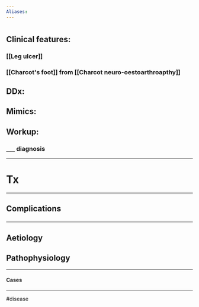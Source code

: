 ```yaml
---
Aliases:
---
```

# 
## Clinical features:
### [[Leg ulcer]]
### [[Charcot's foot]] from [[Charcot neuro-oestoarthroapthy]]
## DDx:
###
## Mimics:
###
## Workup:
### ___ diagnosis
---
# Tx

---
## Complications
###

---
## Aetiology
## Pathophysiology

---
#### Cases


---
#disease 